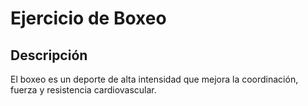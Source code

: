 # Ejercicio de Boxeo

## Descripción
El boxeo es un deporte de alta intensidad que mejora la coordinación, fuerza y resistencia cardiovascular.
